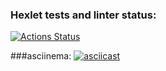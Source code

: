 ### Hexlet tests and linter status:
[![Actions Status](https://github.com/Mihunchik1/fullstack-javascript-project-44/actions/workflows/hexlet-check.yml/badge.svg)](https://github.com/Mihunchik1/fullstack-javascript-project-44/actions)

###asciinema:
[![asciicast](https://asciinema.org/a/tv34pEQfbfV1Kk3jY7ap1eZVr.svg)](https://asciinema.org/a/tv34pEQfbfV1Kk3jY7ap1eZVr)
